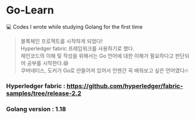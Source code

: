 # Go-Learn
💻 Codes I wrote while studying Golang for the first time

> 블록체인 프로젝트를 시작하게 되었다! <br>
> Hyperledger fabric 프레임워크를 사용하기로 했다. <br>
> 체인코드의 이해 및 작성을 위해서는 Go 언어에 대한 이해가 필요하다고 판단되어 공부를 시작한다.😄 <br>
> 쿠버네티스, 도커가 Go로 만들어져 있어서 언젠간 꼭 배워보고 싶은 언어였다🔥

### Hyperledger fabric : https://github.com/hyperledger/fabric-samples/tree/release-2.2

### Golang version : 1.18
